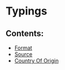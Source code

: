 # Typings

## Contents:

* [Format](untitled-6.md)
* [Source](untitled-7.md)
* [Country Of Origin](untitled-8.md)

